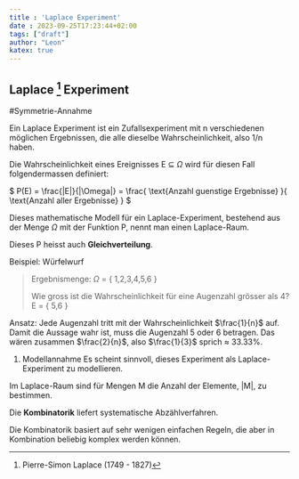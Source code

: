 ```yaml
---
title : 'Laplace Experiment'
date : 2023-09-25T17:23:44+02:00
tags: ["draft"]
author: "Leon"
katex: true
---
```


## Laplace [^1] Experiment

#Symmetrie-Annahme

[^1]: Pierre-Simon Laplace (1749 - 1827)

Ein Laplace Experiment ist ein Zufallsexperiment mit n verschiedenen möglichen Ergebnissen,
die alle dieselbe Wahrscheinlichkeit, also 1/n haben.

Die Wahrscheinlichkeit eines Ereignisses E $\subseteq$ $\Omega$ wird für diesen Fall folgendermassen definiert:

$ P(E) = \frac{|E|}{|\Omega|} = \frac{ \text{Anzahl guenstige Ergebnisse} }{ \text{Anzahl aller Ergebnisse} } $

Dieses mathematische Modell für ein Laplace-Experiment, bestehend aus der Menge $\Omega$ mit der Funktion P, nennt man einen Laplace-Raum.

Dieses P heisst auch **Gleichverteilung**.

Beispiel: Würfelwurf

> Ergebnismenge: $\Omega$ = { 1,2,3,4,5,6 }
>
> Wie gross ist die Wahrscheinlichkeit für eine Augenzahl grösser als 4? E = { 5,6 }

Ansatz: Jede Augenzahl tritt mit der Wahrscheinlichkeit $\frac{1}{n}$ auf.
Damit die Aussage wahr ist, muss die Augenzahl 5 oder 6 betragen.
Das wären zusammen $\frac{2}{n}$, also $\frac{1}{3}$ sprich $\approx$ 33.33%.

1. Modellannahme
   Es scheint sinnvoll, dieses Experiment als Laplace-Experiment zu modellieren.

Im Laplace-Raum sind für Mengen M die Anzahl der Elemente, |M|, zu bestimmen.

Die **Kombinatorik** liefert systematische Abzählverfahren.

Die Kombinatorik basiert auf sehr wenigen einfachen Regeln, die aber in Kombination beliebig komplex werden können.

